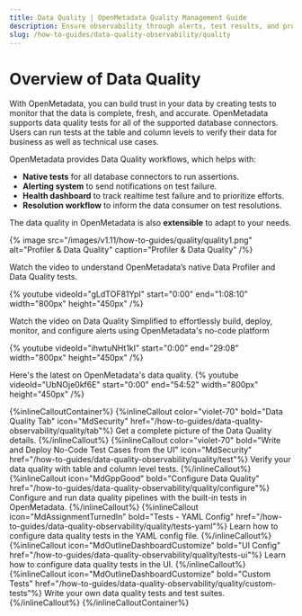 ```yaml
---
title: Data Quality | OpenMetadata Quality Management Guide
description: Ensure observability through alerts, test results, and profiler signals for better data quality.
slug: /how-to-guides/data-quality-observability/quality
---
```


# Overview of Data Quality

With OpenMetadata, you can build trust in your data by creating tests to monitor that the data is complete, fresh, and accurate. OpenMetadata supports data quality tests for all of the supported database connectors. Users can run tests at the table and column levels to verify their data for business as well as technical use cases.

OpenMetadata provides Data Quality workflows, which helps with:
- **Native tests** for all database connectors to run assertions.
- **Alerting system** to send notifications on test failure.
- **Health dashboard** to track realtime test failure and to prioritize efforts.
- **Resolution workflow** to inform the data consumer on test resolutions.

The data quality in OpenMetadata is also **extensible** to adapt to your needs. 

{% image
src="/images/v1.11/how-to-guides/quality/quality1.png"
alt="Profiler & Data Quality"
caption="Profiler & Data Quality"
/%}

Watch the video to understand OpenMetadata’s native Data Profiler and Data Quality tests.

{%  youtube videoId="gLdTOF81YpI" start="0:00" end="1:08:10" width="800px" height="450px" /%}

Watch the video on Data Quality Simplified to effortlessly build, deploy, monitor, and configure alerts using OpenMetadata's no-code platform

{%  youtube videoId="ihwtuNHt1kI" start="0:00" end="29:08" width="800px" height="450px" /%}

Here's the latest on OpenMetadata's data quality.
{%  youtube videoId="UbNOje0kf6E" start="0:00" end="54:52" width="800px" height="450px" /%}

{%inlineCalloutContainer%}
 {%inlineCallout
  color="violet-70"
  bold="Data Quality Tab"
  icon="MdSecurity"
  href="/how-to-guides/data-quality-observability/quality/tab"%}
  Get a complete picture of the Data Quality details.
 {%/inlineCallout%}
 {%inlineCallout
  color="violet-70"
  bold="Write and Deploy No-Code Test Cases from the UI"
  icon="MdSecurity"
  href="/how-to-guides/data-quality-observability/quality/test"%}
  Verify your data quality with table and column level tests.
 {%/inlineCallout%}
 {%inlineCallout
    icon="MdGppGood"
    bold="Configure Data Quality"
    href="/how-to-guides/data-quality-observability/quality/configure"%}
    Configure and run data quality pipelines with the built-in tests in OpenMetadata.
 {%/inlineCallout%}
 {%inlineCallout
    icon="MdAssignmentTurnedIn"
    bold="Tests - YAML Config"
    href="/how-to-guides/data-quality-observability/quality/tests-yaml"%}
    Learn how to configure data quality tests in the YAML config file.
 {%/inlineCallout%}
  {%inlineCallout
    icon="MdOutlineDashboardCustomize"
    bold="UI Config"
    href="/how-to-guides/data-quality-observability/quality/tests-ui"%}
    Learn how to configure data quality tests in the UI.
 {%/inlineCallout%}
 {%inlineCallout
    icon="MdOutlineDashboardCustomize"
    bold="Custom Tests"
    href="/how-to-guides/data-quality-observability/quality/custom-tests"%}
    Write your own data quality tests and test suites.
 {%/inlineCallout%}
{%/inlineCalloutContainer%}